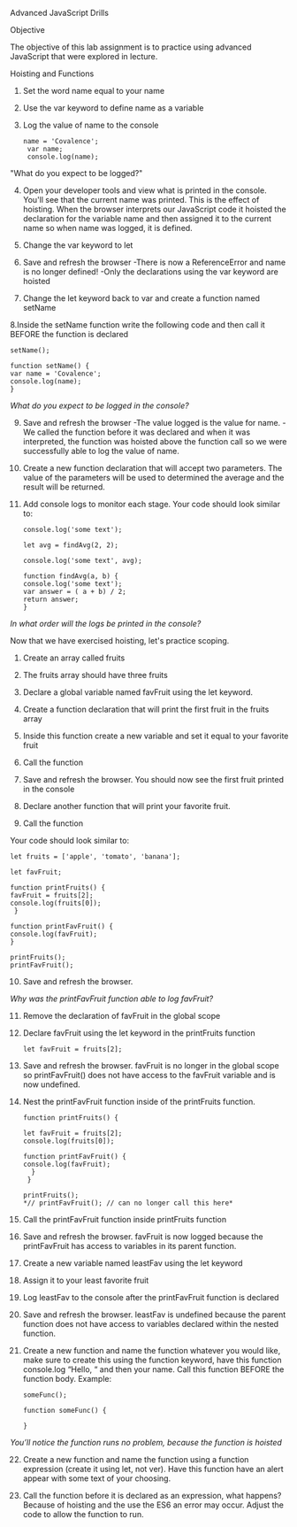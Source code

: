 Advanced JavaScript Drills

Objective

The objective of this lab assignment is to practice using advanced JavaScript that were explored in lecture.

Hoisting and Functions

1. Set the word name equal to your name

2. Use the var keyword to define name as a variable

3. Log the value of name to the console

       name = 'Covalence';
        var name;
        console.log(name);

"What do you expect to be logged?"

4. Open your developer tools and view what is printed in the console. You'll see that the current name was printed.
This is the effect of hoisting. When the browser interprets our JavaScript code it hoisted the declaration for the variable name and then assigned it to the current name so when name was logged, it is defined.

5. Change the var keyword to let

6. Save and refresh the browser
  -There is now a ReferenceError and name is no longer defined!
  -Only the declarations using the var keyword are hoisted
  
7. Change the let keyword back to var and create a function named setName

8.Inside the setName function write the following code and then call it BEFORE the function is declared

    setName();

    function setName() {
    var name = 'Covalence';
    console.log(name);
    }

*What do you expect to be logged in the console?*

9. Save and refresh the browser
  -The value logged is the value for name.
  -We called the function before it was declared and when it was interpreted, the function was hoisted above the function call so we were successfully able to log the value of name.
  
10. Create a new function declaration that will accept two parameters. The value of the parameters will be used to determined the average and the result will be returned.

11. Add console logs to monitor each stage. Your code should look similar to:

        console.log('some text');

        let avg = findAvg(2, 2);

        console.log('some text', avg);

        function findAvg(a, b) {
        console.log('some text');
        var answer = ( a + b) / 2;
        return answer;
        }

*In what order will the logs be printed in the console?*

Now that we have exercised hoisting, let's practice scoping.

1. Create an array called fruits

2. The fruits array should have three fruits

3. Declare a global variable named favFruit using the let keyword.

4. Create a function declaration that will print the first fruit in the fruits array

5. Inside this function create a new variable and set it equal to your favorite fruit

6. Call the function

7. Save and refresh the browser. You should now see the first fruit printed in the console

8. Declare another function that will print your favorite fruit.

9. Call the function

Your code should look similar to:

    let fruits = ['apple', 'tomato', 'banana'];

    let favFruit;

    function printFruits() {
    favFruit = fruits[2];
    console.log(fruits[0]);
     }

    function printFavFruit() {
    console.log(favFruit);
    }

    printFruits();
    printFavFruit();

10. Save and refresh the browser.

*Why was the printFavFruit function able to log favFruit?*

11. Remove the declaration of favFruit in the global scope

12. Declare favFruit using the let keyword in the printFruits function

        let favFruit = fruits[2];

13. Save and refresh the browser. favFruit is no longer in the global scope so printFavFruit() does not have access to the favFruit variable and is now undefined.

14. Nest the printFavFruit function inside of the printFruits function.

        function printFruits() {

        let favFruit = fruits[2];
        console.log(fruits[0]);

        function printFavFruit() {
        console.log(favFruit);
          }
         }

        printFruits();
        *// printFavFruit(); // can no longer call this here*

15. Call the printFavFruit function inside printFruits function

16. Save and refresh the browser. favFruit is now logged because the printFavFruit has access to variables in its parent function.

17. Create a new variable named leastFav using the let keyword

18. Assign it to your least favorite fruit

19. Log leastFav to the console after the printFavFruit function is declared

20. Save and refresh the browser. leastFav is undefined because the parent function does not have access to variables declared within the nested function.

21. Create a new function and name the function whatever you would like, make sure to create this using the function keyword, have this function console.log “Hello, “ and then your name. Call this function BEFORE the function body. Example:

        someFunc();

        function someFunc() {

        }

*You’ll notice the function runs no problem, because the function is hoisted*

22. Create a new function and name the function using a function expression (create it using let, not ver). Have this function have an alert appear with some text of your choosing.

23. Call the function before it is declared as an expression, what happens? Because of hoisting and the use the ES6 an error may occur. Adjust the code to allow the function to run.
